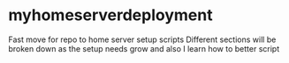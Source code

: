 # myhomeserverdeployment
Fast move for repo to home server setup scripts
Different sections will be broken down as the setup needs grow and also I learn how to better script